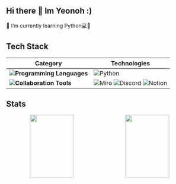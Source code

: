 ## Hi there 👋 Im Yeonoh :)
🌱 I’m currently learning Python💻💪


## Tech Stack

| **Category** | **Technologies** |
|--------------|-------------------|
| **![Programming Languages](https://img.shields.io/badge/Programming%20Languages-ff9933?style=flat-square)** | ![Python](https://img.shields.io/badge/Python-0080000?style=flat-square&logo=Python&logoColor=EAF4FB)  |
| **![Collaboration Tools](https://img.shields.io/badge/Collaboration%20Tools-ff9933?style=flat-square)** | ![Miro](https://img.shields.io/badge/Miro-0080000?style=flat-square&logo=Miro&logoColor=EAF4FB) ![Discord](https://img.shields.io/badge/Discord-0080000?style=flat-square&logo=Discord&logoColor=EAF4FB) ![Notion](https://img.shields.io/badge/Notion-0080000?style=flat-square&logo=Notion&logoColor=EAF4FB) | 


## Stats
<div align="center">
  <div style="display: flex; justify-content: space-between; width: 100%; max-width: 1000px; align-items: center;">
    <img src="https://github-readme-stats.vercel.app/api?username=yeon-0-im&show_icons=true&theme=shadow_green" style="flex: 1; width: 48%; height: 170px; object-fit: cover; margin-right: 10px;">
    <img src="https://github-readme-stats.vercel.app/api/top-langs/?username=yeon-0-im&layout=compact&theme=shadow_green&size_weight=0.35&count_weight=0.65" style="flex: 1; width: 48%; height: 170px; object-fit: cover;">
  </div>
